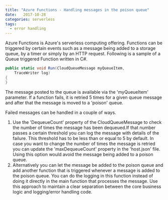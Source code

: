 ```yaml
---
title: "Azure Functions - Handling messages in the poison queue"
date:   2017-10-28 
categories: serverless
tags: 
  - error handling
---
```


Azure Functions is Azure's serverless computing offering. Functions can be triggered by certain events such as a message being added to a storage queue, by a timer or simply by an HTTP request. Following is a sample of a Queue triggered Function written in C#.

```c#
public static void Run(CloudQueueMessage myQueueItem, 
    TraceWriter log)
{   
}
```

The message posted to the queue is available via the 'myQueueItem' parameter. If a function fails, it is retried 5 times for a given queue message and after that the message is moved to a 'poison' queue.

Failed messages can be handled in a couple of ways.
1. Use the  'DequeueCount' property of the CloudQueueMessage to check the number of times the message has been dequeued.If that number passes a certain threshold you can log the message with details of the failure. This threshold has to be less than or equal to 5 by default. In case you want to change the number of times the message is retried you can update the 'maxDequeueCount' property in the 'host.json' file. Using this option would avoid the message being added to a poison queue.
2. Alternatively you can let the message be added to the poison queue and add another function that is triggered whenever a message is added to the poison queue. You can do the logging in this function instead of doing it directly in the main function that processes the message. Use this approach to maintain a clear separation between the core business logic and logging/error handling code.
